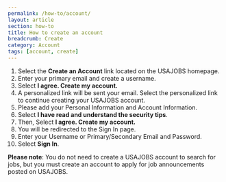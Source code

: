 ```yaml
---
permalink: /how-to/account/
layout: article
section: how-to
title: How to create an account
breadcrumb: Create
category: Account
tags: [account, create]
---
```


1.  Select the **Create an Account** link located on the USAJOBS homepage.
2.  Enter your primary email and create a username.
3.  Select **I agree. Create my account.**
4.  A personalized link will be sent your email. Select the personalized link to continue creating your USAJOBS account.
5.  Please add your Personal Information and Account Information.
6.  Select **I have read and understand the security tips**.
7.  Then, Select **I agree. Create my account.**
8.  You will be redirected to the Sign In page.
9.  Enter your Username or Primary/Secondary Email and Password.
10. Select **Sign In**.

**Please note**: You do not need to create a USAJOBS account to search for jobs, but you must create an account to apply for job announcements posted on USAJOBS.
